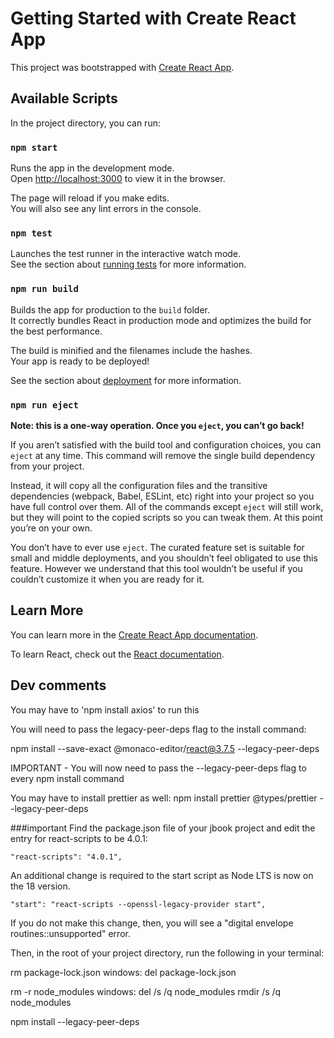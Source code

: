 # Getting Started with Create React App

This project was bootstrapped with [Create React App](https://github.com/facebook/create-react-app).

## Available Scripts

In the project directory, you can run:

### `npm start`

Runs the app in the development mode.\
Open [http://localhost:3000](http://localhost:3000) to view it in the browser.

The page will reload if you make edits.\
You will also see any lint errors in the console.

### `npm test`

Launches the test runner in the interactive watch mode.\
See the section about [running tests](https://facebook.github.io/create-react-app/docs/running-tests) for more information.

### `npm run build`

Builds the app for production to the `build` folder.\
It correctly bundles React in production mode and optimizes the build for the best performance.

The build is minified and the filenames include the hashes.\
Your app is ready to be deployed!

See the section about [deployment](https://facebook.github.io/create-react-app/docs/deployment) for more information.

### `npm run eject`

**Note: this is a one-way operation. Once you `eject`, you can’t go back!**

If you aren’t satisfied with the build tool and configuration choices, you can `eject` at any time. This command will remove the single build dependency from your project.

Instead, it will copy all the configuration files and the transitive dependencies (webpack, Babel, ESLint, etc) right into your project so you have full control over them. All of the commands except `eject` will still work, but they will point to the copied scripts so you can tweak them. At this point you’re on your own.

You don’t have to ever use `eject`. The curated feature set is suitable for small and middle deployments, and you shouldn’t feel obligated to use this feature. However we understand that this tool wouldn’t be useful if you couldn’t customize it when you are ready for it.

## Learn More

You can learn more in the [Create React App documentation](https://facebook.github.io/create-react-app/docs/getting-started).

To learn React, check out the [React documentation](https://reactjs.org/).

## Dev comments

You may have to 'npm install axios' to run this

You will need to pass the legacy-peer-deps flag to the install command:

npm install --save-exact @monaco-editor/react@3.7.5 --legacy-peer-deps

IMPORTANT - You will now need to pass the --legacy-peer-deps flag to every npm install command

You may have to install prettier as well:
npm install prettier @types/prettier --legacy-peer-deps

###important
Find the package.json file of your jbook project and edit the entry for react-scripts to be 4.0.1:

    "react-scripts": "4.0.1",

An additional change is required to the start script as Node LTS is now on the 18 version.

    "start": "react-scripts --openssl-legacy-provider start",

If you do not make this change, then, you will see a "digital envelope routines::unsupported" error.

Then, in the root of your project directory, run the following in your terminal:

rm package-lock.json 
windows: del package-lock.json

rm -r node_modules 
windows: del /s /q node_modules
rmdir /s /q node_modules

npm install --legacy-peer-deps
